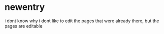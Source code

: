 # newentry
 i dont know why i dont like to edit the pages that were already there, but the pages are editable